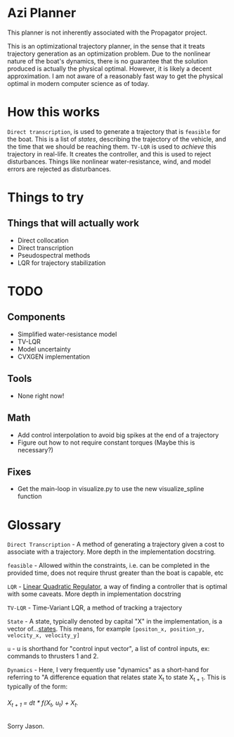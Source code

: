 Azi Planner
===========

This planner is not inherently associated with the Propagator project. 

This is an optimizational trajectory planner, in the sense that it treats trajectory generation as an optimization problem. Due to the nonlinear nature of the boat's dynamics, there is no guarantee that the solution produced is actually the physical optimal. However, it is likely a decent approximation. I am not aware of a reasonably fast way to get the physical optimal in modern computer science as of today.

# How this works
`Direct transcription`, is used to generate a trajectory that is `feasible` for the boat. This is a list of *states*, describing the trajectory of the vehicle, and the time that we should be reaching them. `TV-LQR` is used to *achieve* this trajectory in real-life. It creates the controller, and this is used to reject disturbances. Things like nonlinear water-resistance, wind, and model errors are rejected as disturbances.

# Things to try

## Things that will actually work
- Direct collocation
- Direct transcription
- Pseudospectral methods
- LQR for trajectory stabilization

# TODO

## Components
- Simplified water-resistance model
- TV-LQR
- Model uncertainty
- CVXGEN implementation

## Tools
- None right now!

## Math
- Add control interpolation to avoid big spikes at the end of a trajectory
- Figure out how to not require constant torques (Maybe this is necessary?)

## Fixes
- Get the main-loop in visualize.py to use the new visualize_spline function


# Glossary

`Direct Transcription` - A method of generating a trajectory given a cost to associate with a trajectory. More depth in the implementation docstring.

`feasible` - Allowed within the constraints, i.e. can be completed in the provided time, does not require thrust greater than the boat is capable, etc

`LQR` - [Linear Quadratic Regulator](https://en.wikipedia.org/wiki/Linear-quadratic_regulator), a way of finding a controller that is optimal with some caveats. More depth in implementation docstring

`TV-LQR` - Time-Variant LQR, a method of tracking a trajectory

`State` - A state, typically denoted by capital "X" in the implementation, is a vector of...[states](https://i.imgur.com/xwXs2.png). This means, for example `[positon_x, position_y, velocity_x, velocity_y]`

`u` - u is shorthand for "control input vector", a list of control inputs, ex: commands to thrusters 1 and 2.

`Dynamics` - Here, I very frequently use "dynamics" as a short-hand for referring to "A difference equation that relates state X<sub>t</sub> to state X<sub>t + 1</sub>. This is typically of the form:
######           X<sub>t + 1</sub> = dt * f(X<sub>t</sub>, u<sub>t</sub>) + X<sub>t</sub>. 
Sorry Jason.

